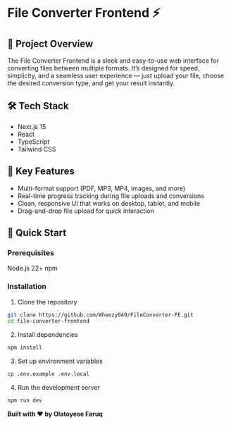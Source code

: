 # File Converter Frontend ⚡

## 🌟 Project Overview

The File Converter Frontend is a sleek and easy-to-use web interface for converting files between multiple formats.
It’s designed for speed, simplicity, and a seamless user experience — just upload your file, choose the desired conversion type, and get your result instantly.


## 🛠 Tech Stack
- Next.js 15
- React
- TypeScript
- Tailwind CSS

## 🌈 Key Features
- Multi-format support (PDF, MP3, MP4, images, and more)
- Real-time progress tracking during file uploads and  conversions
- Clean, responsive UI that works on desktop, tablet, and mobile
- Drag-and-drop file upload for quick interaction

## 🚀 Quick Start

### Prerequisites
Node.js 22+
npm

### Installation

1. Clone the repository
```bash
git clone https://github.com/Wheezy049/FileConverter-FE.git
cd file-converter-frontend
```

2. Install dependencies
```bash
npm install
```

3. Set up environment variables
```bash
cp .env.example .env.local
```

4. Run the development server
```bash
npm run dev
```

**Built with ❤️ by Olatoyese Faruq**